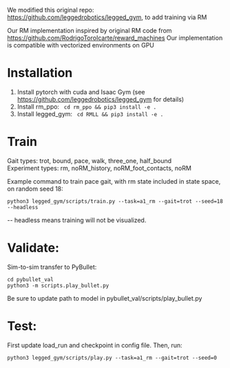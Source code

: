 We modified this original repo: https://github.com/leggedrobotics/legged_gym, to add training via RM

Our RM implementation inspired by original RM code from https://github.com/RodrigoToroIcarte/reward_machines
Our implementation is compatible with vectorized environments on GPU

# Installation

1. Install pytorch with cuda and Isaac Gym (see https://github.com/leggedrobotics/legged_gym for details)
2. Install rm_ppo: ``` cd rm_ppo && pip3 install -e .```
3. Install legged_gym: ``` cd RMLL && pip3 install -e .```

# Train

Gait types: trot, bound, pace, walk, three_one, half_bound\
Experiment types: rm, noRM_history, noRM_foot_contacts, noRM


Example command to train pace gait, with rm state included in state space, on random seed 18:

```
python3 legged_gym/scripts/train.py --task=a1_rm --gait=trot --seed=18 --headless
```

-- headless means training will not be visualized.


# Validate:

Sim-to-sim transfer to PyBullet:

```
cd pybullet_val
python3 -m scripts.play_bullet.py
```

Be sure to update path to model in pybullet_val/scripts/play_bullet.py

# Test:

First update load_run and checkpoint in config file. Then, run:

```
python3 legged_gym/scripts/play.py --task=a1_rm --gait=trot --seed=0
```

